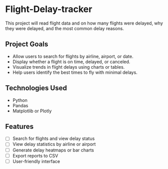 # Flight-Delay-tracker
This project will read flight data and on how many flights were delayed, why they were delayed, and the most common delay reasons.
## Project Goals

- Allow users to search for flights by airline, airport, or date.
- Display whether a flight is on time, delayed, or canceled.
- Visualize trends in flight delays using charts or tables.
- Help users identify the best times to fly with minimal delays.

## Technologies Used

- Python
- Pandas
- Matplotlib or Plotly 

## Features

- [ ] Search for flights and view delay status
- [ ] View delay statistics by airline or airport
- [ ] Generate delay heatmaps or bar charts
- [ ] Export reports to CSV
- [ ] User-friendly interface 

